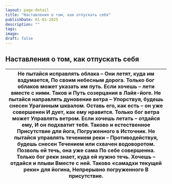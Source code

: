 ```yaml
---
layout: page-detail
title: "Наставления о том, как отпускать себя"
publishDate: 01-01-2025
description: ""
tags:
image:
draft: false
---
```


## Наставления о том, как отпускать себя
| Не пытайся исправлять облака –  Они летят, куда им вздумается,  По своим небесным дорога. Только бог облаков может указать им путь.  Если хочешь – лети вместе с ними.  Таков и Путь созерцания в Лайя-йоге.  Не пытайся направлять дуновение ветра –  Упорствуя, будешь снесен  Ураганным шквалом.  Оставь его, как есть – он уже совершенен  И дует, как ему нравится. Только бог ветра может  Управлять ветром.  Если хочешь летать – отдайся ему,  И он подхватит тебя. Таково и естественное  Присутствие для йога,  Погруженного в Источник.  Не пытайся управлять течением реки –  Противодействуя, будешь снесен Течением или схвачен водоворотом.  Позволь ей течь, она уже сама  По себе совершенна. Только бог реки знает, куда ей нужно течь.  Хочешь – отдайся и плыви  Вместе с ней. Таково «самадхи текущей реки» для йогина,  Непрерывно погруженного  В присутствие. |
| ------------------------------------------------------------------------------------------------------------------------------------------------------------------------------------------------------------------------------------------------------------------------------------------------------------------------------------------------------------------------------------------------------------------------------------------------------------------------------------------------------------------------------------------------------------------------------------------------------------------------------------------------------------------------------------------------------------------------------------------------------------------------------------------------------------------------------------------------------------------------------------- |
  
  
